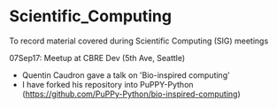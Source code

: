 # Scientific_Computing
To record material covered during Scientific Computing (SIG) meetings


07Sep17: Meetup at CBRE Dev (5th Ave, Seattle)
  - Quentin Caudron gave a talk on 'Bio-inspired computing'
  - I have forked his repository into PuPPY-Python (https://github.com/PuPPy-Python/bio-inspired-computing)
